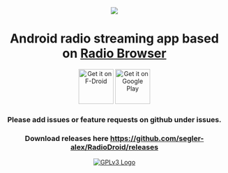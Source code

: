 <div align=center><img src="https://user-images.githubusercontent.com/38007519/39290477-e1bac174-4959-11e8-9229-836355a74a7c.png"/></div>

# <div align=center>Android radio streaming app based on <a href="http://www.radio-browser.info" target="_blank">Radio Browser</a></div>

<div align=center><a href="https://f-droid.org/repository/browse/?fdid=net.radio.streaming" target="_blank">
<img src="https://f-droid.org/badge/get-it-on.png" alt="Get it on F-Droid" height="80"/></a>
<a href="https://play.google.com/store/apps/details?id=net.radio.streaming" target="_blank">
<img src="https://play.google.com/intl/en_us/badges/images/generic/en-play-badge.png" alt="Get it on Google Play" height="80"/></a></div>



### <div align=center>Please add issues or feature requests on github under issues.</div>
### <div align=center>Download releases here https://github.com/segler-alex/RadioDroid/releases</div>

<div align=center><a href="http://www.gnu.org/licenses/gpl-3.0.html" target="_blank">
<img src="http://www.gnu.org/graphics/gplv3-with-text-84x42.png" alt="GPLv3 Logo"/></a></div>
